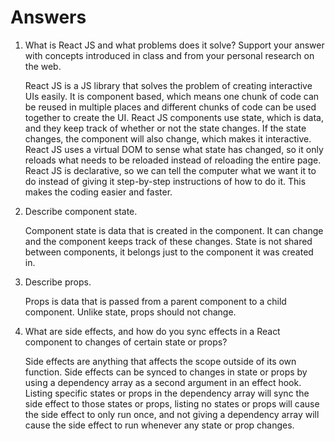 # Answers

1. What is React JS and what problems does it solve? Support your answer with concepts introduced in class and from your personal research on the web.

    React JS is a JS library that solves the problem of creating interactive UIs easily. It is component based, which means one chunk of code can be reused in multiple places and different chunks of code can be used together to create the UI. React JS components use state, which is data, and they keep track of whether or not the state changes. If the state changes, the component will also change, which makes it interactive. React JS uses a virtual DOM to sense what state has changed, so it only reloads what needs to be reloaded instead of reloading the entire page. React JS is declarative, so we can tell the computer what we want it to do instead of giving it step-by-step instructions of how to do it. This makes the coding easier and faster.

1. Describe component state.

    Component state is data that is created in the component. It can change and the component keeps track of these changes. State is not shared between components, it belongs just to the component it was created in.

1. Describe props.

    Props is data that is passed from a parent component to a child component. Unlike state, props should not change.

1. What are side effects, and how do you sync effects in a React component to changes of certain state or props?

    Side effects are anything that affects the scope outside of its own function. Side effects can be synced to changes in state or props by using a dependency array as a second argument in an effect hook. Listing specific states or props in the dependency array will sync the side effect to those states or props, listing no states or props will cause the side effect to only run once, and not giving a dependency array will cause the side effect to run whenever any state or prop changes.
